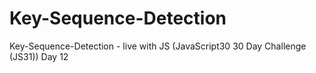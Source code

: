 # Key-Sequence-Detection
Key-Sequence-Detection - live with JS (JavaScript30 30 Day Challenge (JS31)) Day 12
